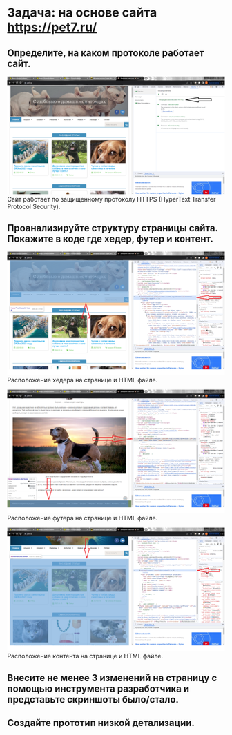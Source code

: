 # Задача: на основе сайта https://pet7.ru/

## Определите, на каком протоколе работает сайт.

![Протокол сайта - HTTPS](images/protocol.png) Сайт работает по защищенному протоколу HTTPS (HyperText Transfer Protocol Security).

## Проанализируйте структуру страницы сайта. Покажите в коде где хедер, футер и контент.

![Расположение хедера](images/header.png) Расположение хедера на странице и HTML файле.

![Расположение футера](images/footer.png) Расположение футера на странице и HTML файле.

![Расположение контента](images/content.png) Расположение контента на странице и HTML файле.

## Внесите не менее 3 изменений на страницу с помощью инструмента разработчика и представьте скриншоты было/стало.



## Создайте прототип низкой детализации.

